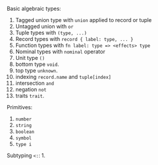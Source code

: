 
Basic algebraic types:
1. Tagged union type with `union` applied to record or tuple
2. Untagged union with `or`
3. Tuple types with `(type, ...)`
4. Record types with `record { label: type, ... }`
5. Function types with `fn label: type => <effects> type`
6. Nominal types with `nominal` operator
7. Unit type `()`
8. bottom type `void`. 
9.  top type `unknown`. 
10. indexing `record.name` and `tuple[index]`
11. intersection `and`
12. negation `not`
13. traits `trait`. 

Primitives:
1. `number`
2. `string`
3. `boolean`
4. `symbol`
5. `type i`

Subtyping `<:`:
1. 

